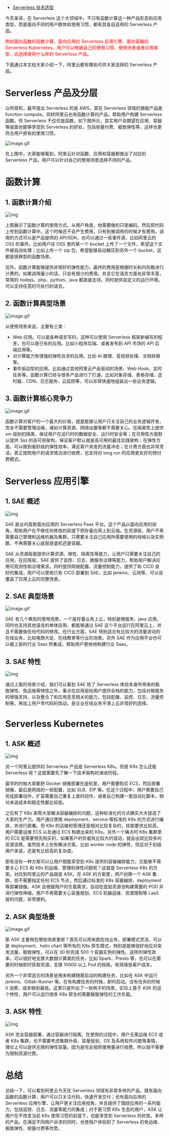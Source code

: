 - [Serverless 技术选型](https://ibyte.blog.csdn.net/article/details/109096497)



今天来讲，在 Serverless  这个大领域中，不只有函数计算这一种产品形态和应用类型，而是面向不同的用户群体和使用习惯，都有其各自适用的 Serverless  产品。

<font color='red'>例如面向函数的函数计算、面向应用的 Serverless 应用引擎、面向容器的 Serverless  Kubernetes，用户可以根据自己的使用习惯、使用场景或者应用类型，去选择使用什么样的 Serverless  产品。</font>

下面通过本文给大家介绍一下，阿里云都有哪些可供大家选择的 Serverless 产品。

# Serverless 产品及分层

众所周知，最早提出 Serverless 的是 AWS，其在 Serverless 领域的旗舰产品是 function  compute。同样阿里云也有函数计算的产品，帮助用户构建 Serverless 函数。但 Serverless  不仅仅是函数，如下图所示，其实用户会期望在应用、容器等层面也能够享受到 Serverless  的好处，包括按量付费、极致弹性等，这样也更符合用户原有的使用习惯。

![image.gif](https://img-blog.csdnimg.cn/img_convert/cdbd95b3a03c55d783467ad2553e6396.png)

在上图中，大家能够看到，阿里云针对函数、应用和容器都推出了对应的 Serverless 产品，用户可以针对自己的使用场景选择不同的产品。

# 函数计算

## 1. 函数计算介绍

![img](https://img-blog.csdnimg.cn/img_convert/169007ced9e854a3569f8e1be097eb9c.png)

上图展示了函数计算的使用方式。从用户角度，他需要做的只是编码，然后把代码上传到函数计算中。这个时候还不会产生费用，只有到被调用的时候才有费用。调用的方式可以是产品提供的 API/SDK，也可以通过一些事件源，比如阿里云的 OSS 的事件。比如用户往 OSS 里的某一个 bucket  上传了一个文件，希望这个文件被自动处理；比如上传一个 zip 包，希望能够自动解压到另外一个 bucket，这都是很典型的函数场景。

另外，函数计算能够提供非常好的弹性能力，最终的费用是根据时长和内存数进行计费的，如果调用量小的话，只会有很少的费用。并且它在语言方面也非常丰富，常用的 nodejs、php、python、java 都直接支持。同时提供自定义的运行环境，可以支持任意的可执行的语言。

## 2. 函数计算典型场景

![image.gif](https://img-blog.csdnimg.cn/img_convert/167605cd9ee58e218813fd733dec90de.png)

从使用场景来说，主要有三类：

- Web 应用。可以是各种语言写的，这种可以使用 Serverless 框架新编写的程序，也可以是已有的应用。比如小程序后端、或者发布到 API 市场的 API 后端应用等。
- 对计算能力有很强的弹性诉求的应用。比如 AI 推理、音视频处理、文档转换等。
- 事件驱动型的应用。比如通过其他阿里云产品驱动的场景、Web Hook、定时任务等。函数计算已经与很多产品进行了打通，比如对象存储、表格存储、定时器、CDN、日志服务、云监控等，可以非常快速地组装出一些业务逻辑。

## 3. 函数计算核心竞争力

![image.gif](https://img-blog.csdnimg.cn/img_convert/2f02ace7d4cdf0a987837c74bfaec923.png)

函数计算对客户的一个最大的价值，就是能够让用户只关注自己的业务逻辑开发，完全不需要管理运维，诸如计算资源、网络设置等都不需要关心。在隔离性上提供 vm 级别的隔离，保证用户在运行时的数据安全、运行时安全等；在可用性方面默认提供 3az  的高可用架构，保证客户默认就是高可用的最佳实践架构；在弹性方面，可以做到毫秒级的弹性效率，满足客户突发的流量冲击；在计费方面也非常灵活，真正按照用户的请求情况进行收费，也支持对 long run 的应用更友好的预付费模式。

# Serverless 应用引擎

## 1. SAE 概述

![img](https://img-blog.csdnimg.cn/img_convert/1a233d0e7734db52256968a2af7a5940.png)

SAE 是业内首款面向应用的 Serverless Paas  平台。这个产品以面向应用的视角，帮助用户在不做任何修改的前提下把存量应用上到云端。在资源层，用户不再需要自己管理和运维机器及集群，只需要关注自己应用所需要使用的规格以及实例数，不再需要关心底层是虚机还是容器。

SAE 从资源层面提供计算资源、弹性、隔离性等能力，让用户只需要关注自己的应用。在应用层，SAE  提供了监控、日志、微服务治理等能力，帮助用户解决应用可观测性和治理需求。同时提供网络配置、流量控制能力，提供了和 CICD  良好的集成，用户可以使用已有 CICD 部署到 SAE，比如 jenkins、云效等，可以说覆盖了应用上云的完整场景。

## 2. SAE 典型场景

![image.gif](https://img-blog.csdnimg.cn/img_convert/f8debd36539be114b09f07fb922d80c2.png)

SAE 有几个典型的使用场景，一个是存量业务上云，特别是微服务、java 应用，同时也支持其他语言的单体应用，都能够通过 SAE  这个平台运行在阿里云上，并且不需要做任何代码的修改。在行业方面，SAE  特别适合有比较大的流量波动的在线业务，比如电商大促、在线教育等行业的场景。另外 SAE 作为应用平台也可以被上层的行业 Saas  所集成，帮助用户更快地构建行业 Saas。

## 3. SAE 特性

![img](https://img-blog.csdnimg.cn/img_convert/e236b1651c5d9ad6e752c39df2e7484e.png)

通过上面的场景介绍，我们可以看到 SAE 除了 Serverless  体验本身所带来的极致弹性、免运维等特性之外，重点在应用层给用户提供全栈的能力，包括对微服务的增强支持，以及整合了和应用息息相关的能力，包括配置、监控、日志、流量控制等。再加上用户零代码的改动，是企业在线业务平滑上云非常好的选择。

# Serverless Kubernetes

## 1. ASK 概述

![img](https://img-blog.csdnimg.cn/img_convert/8b1f7a346ccf49647ead8f3ca2977852.png)

另一个阿里云提供的 Serverless 产品是 Serverless K8s。但是 K8s 怎么还能 Serverless 呢？这就需要先了解一下技术架构的演进历程。

最早的时候大家都把 Docker 镜像部署在虚机里，用户需要购买 ECS，然后部署镜像，最后是网络的一些配置，比如 SLB、EIP  等。在这个过程中，用户需要自己完成部署动作，扩容需要自己重复上面的动作，或者自己构建一套自动化脚本，相对来说成本和稳定性都比较低。

之后有了 K8s 来帮大家解决容器编排的问题。这种标准化的方式确实大大提高了大家的生产力。用户通过使用  deployment、service 等标准的 K8s 的方式进行编排，并进行部署。但 K8s  的运维和管理还是相对比较复杂的，技能要求比较高，用户需要运维 ECS 以及通过 ECS 构建出来的 K8s。另外一个痛点时 K8s 集群里的  ECS 是需要预先购买的，如果客户的负载有比较大的波动，就会出现比较多的资源浪费。虽然技术上也有解决方案，比如 worker node  的弹性，但这对于初级用户来说，还是有比较高的复杂度。

那有没有一种方案可以让用户既能享受到 K8s 提供的容器编排能力，又能够不需要关心 ECS 和 K8s 的运维、管理和弹性问题呢？这就是  Serverless K8s 的方案。对应到阿里云的产品就是 ASK。在 ASK 的方案里，用户创建一个 ASK 集群，但不需要指定任何 ECS 节点，然后通过标准的 K8s 容器编排、deployment 等部署镜像。ASK 会根据用户的负载需求，自动在底层资源池构建需要的 POD  并进行弹性伸缩，用户不再需要关心容量规划、ECS 机器运维、资源限制等 LaaS 层的问题，非常便利。

## 2. ASK 典型场景

![image.gif](https://img-blog.csdnimg.cn/img_convert/ba98fef5e50411d9512a5e91cbfc7cfa.png)

那 ASK 主要用在哪些场景里呢？首先可以用来跑在线业务，部署模式灵活，可以是 deployment、helm chart 等所有的  K8s 原生模式，特别是能够很好地应对突发流量，极致弹性，可以在 30 秒完成 500  个容器实例的弹性。这样的弹性效率，可以很好地支撑大数据计算类的任务，比如 Spark、Presto 等，也可以在需要的时候即时获取资源，支撑  10000 以上 Pod 的规格，有效降低客户成本。

另外一个非常适合的场景是用来构建随需启动的构建任务，比如在 ASK 中运行 jenkins、Gitlab-Runner  等。在有构建任务的时候，即时启动。没有任务的时候 0 消费，成本做到最低。这里只是列出了一些例子的场景，实际上基于 ASK  的这个特性，用户可以运行很多 K8s 原生的需要极致弹性的工作负载。

## 3. ASK 特性

![img](https://img-blog.csdnimg.cn/img_convert/dd2c9d9562113907cb5a94a4c11dee6d.png)

ASK 完全容器部署，通过容器进行隔离。在使用的过程中，用户无需运维 ECS 或者 K8s 集群，也不需要考虑集群升级、容量规划、OS 及系统软件问题等事情，理论上可以提供无限的弹性容量。因为是完全按照使用量进行收费，所以就不需要为限制资源付费。

# 总结

总结一下，可以看到阿里云今天在 Serverless  领域有非常多样的产品，既有面向函数的函数计算，用户可以只关注代码，快速开发交付；也有面向应用的 Serverless  应用引擎，让用户更关注应用视角，并且提供了围绕应用的一系列能力，包括监控、日志、流量等能力的集成；对于更习惯 K8s 生态的用户，ASK  让用户在不改变当前 K8s 使用习惯的前提下，也能享受到 Serverless 的优势。多样的产品，在满足不同用户诉求的同时，也使用户体验到了  Serverless 的免运维、极致弹性、按量付费等优势。